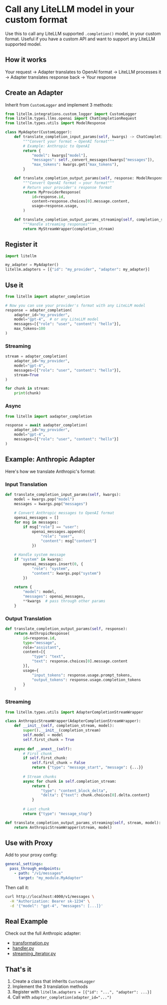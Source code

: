 # Call any LiteLLM model in your custom format

Use this to call any LiteLLM supported `.completion()` model, in your custom format. Useful if you have a custom API and want to support any LiteLLM supported model.

## How it works

Your request → Adapter translates to OpenAI format → LiteLLM processes it → Adapter translates response back → Your response

## Create an Adapter

Inherit from `CustomLogger` and implement 3 methods:

```python
from litellm.integrations.custom_logger import CustomLogger
from litellm.types.llms.openai import ChatCompletionRequest
from litellm.types.utils import ModelResponse

class MyAdapter(CustomLogger):
    def translate_completion_input_params(self, kwargs) -> ChatCompletionRequest:
        """Convert your format → OpenAI format"""
        # Example: Anthropic to OpenAI
        return {
            "model": kwargs["model"],
            "messages": self._convert_messages(kwargs["messages"]),
            "max_tokens": kwargs.get("max_tokens"),
        }

    def translate_completion_output_params(self, response: ModelResponse):
        """Convert OpenAI format → your format"""
        # Return your provider's response format
        return MyProviderResponse(
            id=response.id,
            content=response.choices[0].message.content,
            usage=response.usage,
        )

    def translate_completion_output_params_streaming(self, completion_stream):
        """Handle streaming responses"""
        return MyStreamWrapper(completion_stream)
```

## Register it

```python
import litellm

my_adapter = MyAdapter()
litellm.adapters = [{"id": "my_provider", "adapter": my_adapter}]
```

## Use it

```python
from litellm import adapter_completion

# Now you can use your provider's format with any LiteLLM model
response = adapter_completion(
    adapter_id="my_provider",
    model="gpt-4",  # or any LiteLLM model
    messages=[{"role": "user", "content": "hello"}],
    max_tokens=100
)
```

### Streaming

```python
stream = adapter_completion(
    adapter_id="my_provider",
    model="gpt-4",
    messages=[{"role": "user", "content": "hello"}],
    stream=True
)

for chunk in stream:
    print(chunk)
```

### Async

```python
from litellm import aadapter_completion

response = await aadapter_completion(
    adapter_id="my_provider",
    model="gpt-4",
    messages=[{"role": "user", "content": "hello"}]
)
```

## Example: Anthropic Adapter

Here's how we translate Anthropic's format:

### Input Translation

```python
def translate_completion_input_params(self, kwargs):
    model = kwargs.pop("model")
    messages = kwargs.pop("messages")
    
    # Convert Anthropic messages to OpenAI format
    openai_messages = []
    for msg in messages:
        if msg["role"] == "user":
            openai_messages.append({
                "role": "user",
                "content": msg["content"]
            })
    
    # Handle system message
    if "system" in kwargs:
        openai_messages.insert(0, {
            "role": "system",
            "content": kwargs.pop("system")
        })
    
    return {
        "model": model,
        "messages": openai_messages,
        **kwargs  # pass through other params
    }
```

### Output Translation

```python
def translate_completion_output_params(self, response):
    return AnthropicResponse(
        id=response.id,
        type="message",
        role="assistant",
        content=[{
            "type": "text",
            "text": response.choices[0].message.content
        }],
        usage={
            "input_tokens": response.usage.prompt_tokens,
            "output_tokens": response.usage.completion_tokens
        }
    )
```

### Streaming

```python
from litellm.types.utils import AdapterCompletionStreamWrapper

class AnthropicStreamWrapper(AdapterCompletionStreamWrapper):
    def __init__(self, completion_stream, model):
        super().__init__(completion_stream)
        self.model = model
        self.first_chunk = True
    
    async def __anext__(self):
        # First chunk
        if self.first_chunk:
            self.first_chunk = False
            return {"type": "message_start", "message": {...}}
        
        # Stream chunks
        async for chunk in self.completion_stream:
            return {
                "type": "content_block_delta",
                "delta": {"text": chunk.choices[0].delta.content}
            }
        
        # Last chunk
        return {"type": "message_stop"}

def translate_completion_output_params_streaming(self, stream, model):
    return AnthropicStreamWrapper(stream, model)
```

## Use with Proxy

Add to your proxy config:

```yaml
general_settings:
  pass_through_endpoints:
    - path: "/v1/messages"
      target: "my_module.MyAdapter"
```

Then call it:

```bash
curl http://localhost:4000/v1/messages \
  -H "Authorization: Bearer sk-1234" \
  -d '{"model": "gpt-4", "messages": [...]}'
```

## Real Example

Check out the full Anthropic adapter:
- [transformation.py](https://github.com/BerriAI/litellm/blob/main/litellm/llms/anthropic/experimental_pass_through/adapters/transformation.py)
- [handler.py](https://github.com/BerriAI/litellm/blob/main/litellm/llms/anthropic/experimental_pass_through/adapters/handler.py)
- [streaming_iterator.py](https://github.com/BerriAI/litellm/blob/main/litellm/llms/anthropic/experimental_pass_through/adapters/streaming_iterator.py)

## That's it

1. Create a class that inherits `CustomLogger`
2. Implement the 3 translation methods
3. Register with `litellm.adapters = [{"id": "...", "adapter": ...}]`
4. Call with `adapter_completion(adapter_id="...")`

